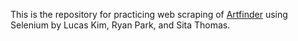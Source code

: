 This is the repository for practicing web scraping of <a href = "https://www.artfinder.com" rel="nofollow">Artfinder</a> using Selenium by Lucas Kim, Ryan Park, and Sita Thomas.
